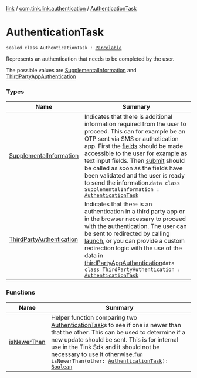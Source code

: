 [link](../../index.md) / [com.tink.link.authentication](../index.md) / [AuthenticationTask](./index.md)

# AuthenticationTask

`sealed class AuthenticationTask : `[`Parcelable`](https://developer.android.com/reference/android/os/Parcelable.html)

Represents an authentication that needs to be completed by the user.

The possible values are [SupplementalInformation](-supplemental-information/index.md) and [ThirdPartyAppAuthentication](../../com.tink.model.authentication/-third-party-app-authentication/index.md)

### Types

| Name | Summary |
|---|---|
| [SupplementalInformation](-supplemental-information/index.md) | Indicates that there is additional information required from the user to proceed. This can for example be an OTP sent via SMS or authetication app. First the [fields](-supplemental-information/fields.md) should be made accessible to the user for example as text input fields. Then [submit](-supplemental-information/submit.md) should be called as soon as the fields have been validated and the user is ready to send the information.`data class SupplementalInformation : `[`AuthenticationTask`](./index.md) |
| [ThirdPartyAuthentication](-third-party-authentication/index.md) | Indicates that there is an authentication in a third party app or in the browser necessary to proceed with the authentication. The user can be sent to redirected by calling [launch](-third-party-authentication/launch.md), or you can provide a custom redirection logic with the use of the data in [thirdPartyAppAuthentication](-third-party-authentication/third-party-app-authentication.md)`data class ThirdPartyAuthentication : `[`AuthenticationTask`](./index.md) |

### Functions

| Name | Summary |
|---|---|
| [isNewerThan](is-newer-than.md) | Helper function comparing two [AuthenticationTask](./index.md)s to see if one is newer than that the other. This can be used to determine if a new update should be sent. This is for internal use in the Tink Sdk and it should not be necessary to use it otherwise.`fun isNewerThan(other: `[`AuthenticationTask`](./index.md)`): `[`Boolean`](https://kotlinlang.org/api/latest/jvm/stdlib/kotlin/-boolean/index.html) |
